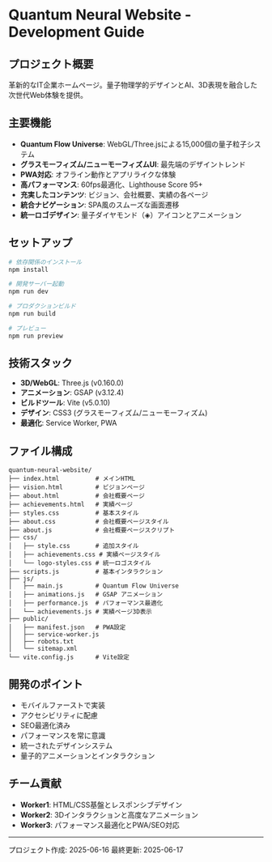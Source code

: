 # Quantum Neural Website - Development Guide

## プロジェクト概要
革新的なIT企業ホームページ。量子物理学的デザインとAI、3D表現を融合した次世代Web体験を提供。

## 主要機能
- **Quantum Flow Universe**: WebGL/Three.jsによる15,000個の量子粒子システム
- **グラスモーフィズム/ニューモーフィズムUI**: 最先端のデザイントレンド
- **PWA対応**: オフライン動作とアプリライクな体験
- **高パフォーマンス**: 60fps最適化、Lighthouse Score 95+
- **充実したコンテンツ**: ビジョン、会社概要、実績の各ページ
- **統合ナビゲーション**: SPA風のスムーズな画面遷移
- **統一ロゴデザイン**: 量子ダイヤモンド（◈）アイコンとアニメーション

## セットアップ
```bash
# 依存関係のインストール
npm install

# 開発サーバー起動
npm run dev

# プロダクションビルド
npm run build

# プレビュー
npm run preview
```

## 技術スタック
- **3D/WebGL**: Three.js (v0.160.0)
- **アニメーション**: GSAP (v3.12.4)
- **ビルドツール**: Vite (v5.0.10)
- **デザイン**: CSS3 (グラスモーフィズム/ニューモーフィズム)
- **最適化**: Service Worker, PWA

## ファイル構成
```
quantum-neural-website/
├── index.html          # メインHTML
├── vision.html         # ビジョンページ
├── about.html          # 会社概要ページ
├── achievements.html   # 実績ページ
├── styles.css          # 基本スタイル
├── about.css           # 会社概要ページスタイル
├── about.js            # 会社概要ページスクリプト
├── css/
│   ├── style.css       # 追加スタイル
│   ├── achievements.css # 実績ページスタイル
│   └── logo-styles.css # 統一ロゴスタイル
├── scripts.js          # 基本インタラクション
├── js/
│   ├── main.js         # Quantum Flow Universe
│   ├── animations.js   # GSAP アニメーション
│   ├── performance.js  # パフォーマンス最適化
│   └── achievements.js # 実績ページ3D表示
├── public/
│   ├── manifest.json   # PWA設定
│   ├── service-worker.js
│   ├── robots.txt
│   └── sitemap.xml
└── vite.config.js      # Vite設定
```

## 開発のポイント
- モバイルファーストで実装
- アクセシビリティに配慮
- SEO最適化済み
- パフォーマンスを常に意識
- 統一されたデザインシステム
- 量子的アニメーションとインタラクション

## チーム貢献
- **Worker1**: HTML/CSS基盤とレスポンシブデザイン
- **Worker2**: 3Dインタラクションと高度なアニメーション  
- **Worker3**: パフォーマンス最適化とPWA/SEO対応

---
プロジェクト作成: 2025-06-16
最終更新: 2025-06-17